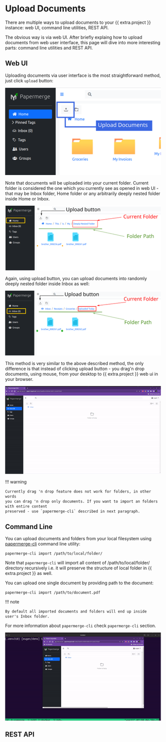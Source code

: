 # Upload Documents

There are multiple ways to upload documents to your {{ extra.project }} instance:
web UI, command line utilities, REST API.

The obvious way is via web UI. After briefly explaing how to upload documents
from web user interface, this page will dive into more interesting parts:
command line utilities and REST API.


## Web UI

Uploading documents via user interface is the most straightforward method, just click
`upload` button:

![](../img/user-manual/ui/upload-documents.svg)

Note that documents will be uploaded into your current folder. Current folder is
considered the one which you currently see as opened in web UI - that may be
Inbox folder, Home folder or any arbitrarily deeply nested folder inside Home
or Inbox.

![](../img/user-manual/upload-documents/deeply-nested-inside-home.svg)

Again, using upload button, you can upload documents into randomly
deeply nested folder inside Inbox as well:


![](../img/user-manual/upload-documents/deeply-nested-inside-inbox.svg)


This method is very similar to the above described method, the only difference
is that instead of clicking upload button - you drag'n drop documents, using
mouse, from your desktop to {{ extra.project }} web ui in your browser.

![](../img/user-manual/upload-documents/upload-documents-with-drag-n-drop.gif)


!!! warning

    Currently drag 'n drop feature does not work for folders, in other words
    you can drag 'n drop only documents. If you want to import an folders with entire content
    preserved - use `papermerge-cli` described in next paragraph.


## Command Line

You can upload documents and folders from your local filesystem using [papermerge-cli](../cli/cli.md) command line utility:

    papermerge-cli import /path/to/local/folder/

Note that `papermerge-cli` will import all content of /path/to/local/folder/ directory
recursively i.e. it will preserve the structure of local folder in {{ extra.project }} as well.

You can upload one single document by providing path to the document:

    papermerge-cli import /path/to/document.pdf


!!! note

    By default all imported documents and folders will end up inside user's Inbox folder.

For more information about `papermerge-cli` check `papermerge-cli` section.

![](../img/user-manual/upload-documents/upload-documents-from-local-folder.gif)


## REST API